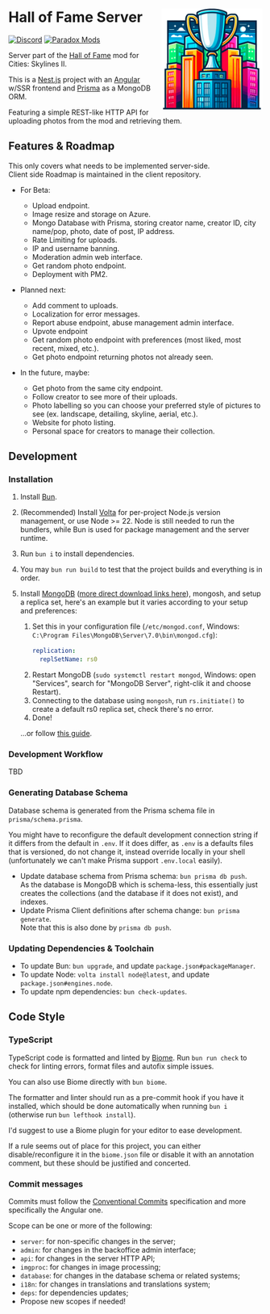 # <img src="logo.png" alt="Hall of Fame logo, AI-generated by Dall-E 2." align="right" style="width: 200px">Hall of Fame Server

[![Discord](https://img.shields.io/badge/Discord-@toverux-5865f2?logo=discord&logoColor=white&style=flat-square)](https://discord.gg/SsshDVq2Zj)
[![Paradox Mods](https://img.shields.io/badge/Paradox_Mods-Unreleased_yet-5abe41?style=flat-square)](https://mods.paradoxplaza.com/games/cities_skylines_2)

Server part of the [Hall of Fame](https://github.com/toverux/HallOfFame) mod for Cities: Skylines II.

This is a [Nest.js](https://nestjs.com/) project with an [Angular](https://angular.dev) w/SSR frontend and
[Prisma](https://www.prisma.io) as a MongoDB ORM.

Featuring a simple REST-like HTTP API for uploading photos from the mod and retrieving them.

## Features & Roadmap

This only covers what needs to be implemented server-side.<br>
Client side Roadmap is maintained in the client repository.

- For Beta:
  - Upload endpoint.
  - Image resize and storage on Azure.
  - Mongo Database with Prisma, storing creator name, creator ID, city name/pop, photo, date of post, IP address.
  - Rate Limiting for uploads.
  - IP and username banning.
  - Moderation admin web interface.
  - Get random photo endpoint.
  - Deployment with PM2.

- Planned next:
  - Add comment to uploads.
  - Localization for error messages.
  - Report abuse endpoint, abuse management admin interface.
  - Upvote endpoint
  - Get random photo endpoint with preferences (most liked, most recent, mixed, etc.).
  - Get photo endpoint returning photos not already seen.

- In the future, maybe:
  - Get photo from the same city endpoint.
  - Follow creator to see more of their uploads.
  - Photo labelling so you can choose your preferred style of pictures to see (ex. landscape, detailing, skyline, aerial, etc.).
  - Website for photo listing.
  - Personal space for creators to manage their collection.

## Development

### Installation

1. Install [Bun](https://bun.sh).
2. (Recommended) Install [Volta](https://volta.sh) for per-project Node.js version management,
   or use Node >= 22. Node is still needed to run the bundlers, while Bun is used for package
   management and the server runtime.
3. Run `bun i` to install dependencies.
4. You may `bun run build` to test that the project builds and everything is in order.
5. Install [MongoDB](https://www.mongodb.com/docs/manual/administration/install-community)
   ([more direct download links here](https://www.mongodb.com/try/download/community-edition)), mongosh, and setup a replica set,
   here's an example but it varies according to your setup and preferences:
   1. Set this in your configuration file (`/etc/mongod.conf`, Windows: `C:\Program Files\MongoDB\Server\7.0\bin\mongod.cfg`):
      ```yml
      replication:
        replSetName: rs0
      ```
   2. Restart MongoDB (`sudo systemctl restart mongod`, Windows: open "Services", search for "MongoDB Server", right-clik it and choose Restart).
   3. Connecting to the database using `mongosh`, run `rs.initiate()` to create a default rs0 replica set, check there's no error.
   4. Done!

   ...or follow [this guide](https://www.mongodb.com/docs/manual/tutorial/convert-standalone-to-replica-set/).

### Development Workflow

TBD

### Generating Database Schema

Database schema is generated from the Prisma schema file in `prisma/schema.prisma`.

You might have to reconfigure the default development connection string if it differs from the default in `.env`.
If it does differ, as `.env` is a defaults files that is versioned, do not change it, instead override locally in your
shell (unfortunately we can't make Prisma support `.env.local` easily).

- Update database schema from Prisma schema: `bun prisma db push`.<br>
  As the database is MongoDB which is schema-less, this essentially just creates the collections (and the database if it
  does not exist), and indexes.
- Update Prisma Client definitions after schema change: `bun prisma generate`.<br>
  Note that this is also done by `prisma db push`.

### Updating Dependencies & Toolchain

- To update Bun: `bun upgrade`, and update `package.json#packageManager`.
- To update Node: `volta install node@latest`, and update `package.json#engines.node`.
- To update npm dependencies: `bun check-updates`.

## Code Style

### TypeScript

TypeScript code is formatted and linted by [Biome](https://biomejs.dev).
Run `bun run check` to check for linting errors, format files and autofix simple issues.

You can also use Biome directly with `bun biome`.

The formatter and linter should run as a pre-commit hook if you have it installed,
which should be done automatically when running `bun i` (otherwise run `bun lefthook install`).

I'd suggest to use a Biome plugin for your editor to ease development.

If a rule seems out of place for this project, you can either disable/reconfigure
it in the `biome.json` file or disable it with an annotation comment, but these
should be justified and concerted.

### Commit messages

Commits must follow the [Conventional Commits](https://www.conventionalcommits.org/en/v1.0.0)
specification and more specifically the Angular one.

Scope can be one or more of the following:
- `server`: for non-specific changes in the server;
- `admin`: for changes in the backoffice admin interface;
- `api`: for changes in the server HTTP API;
- `imgproc`: for changes in image processing;
- `database`: for changes in the database schema or related systems;
- `i18n`: for changes in translations and translations system;
- `deps`: for dependencies updates;
- Propose new scopes if needed!

